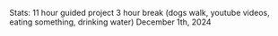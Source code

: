 Stats: 
11 hour guided project 
3 hour break (dogs walk, youtube videos, eating something, drinking water)
December 1th, 2024
